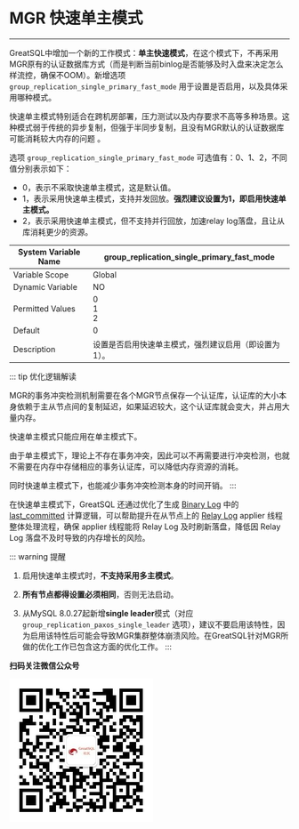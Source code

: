 # MGR 快速单主模式
---

GreatSQL中增加一个新的工作模式：**单主快速模式**，在这个模式下，不再采用MGR原有的认证数据库方式（而是判断当前binlog是否能够及时入盘来决定怎么样流控，确保不OOM）。新增选项 `group_replication_single_primary_fast_mode` 用于设置是否启用，以及具体采用哪种模式。

快速单主模式特别适合在跨机房部署，压力测试以及内存要求不高等多种场景。这种模式弱于传统的异步复制，但强于半同步复制，且没有MGR默认的认证数据库可能消耗较大内存的问题
。

选项 `group_replication_single_primary_fast_mode` 可选值有：0、1、2，不同值分别表示如下：
- 0，表示不采取快速单主模式，这是默认值。
- 1，表示采用快速单主模式，支持并发回放。**强烈建议设置为1，即启用快速单主模式。**
- 2，表示采用快速单主模式，但不支持并行回放，加速relay log落盘，且让从库消耗更少的资源。

| System Variable Name    | group_replication_single_primary_fast_mode |
| --- | --- |
| Variable Scope    | Global |
| Dynamic Variable    | NO |
| Permitted Values |    0<br/>1<br/>2 |
| Default    | 0 |
| Description    | 设置是否启用快速单主模式，强烈建议启用（即设置为1）。|


::: tip 优化逻辑解读

MGR的事务冲突检测机制需要在各个MGR节点保存一个认证库，认证库的大小本身依赖于主从节点间的复制延迟，如果延迟较大，这个认证库就会变大，并占用大量内存。

快速单主模式只能应用在单主模式下。

由于单主模式下，理论上不存在事务冲突，因此可以不再需要进行冲突检测，也就不需要在内存中存储相应的事务认证库，可以降低内存资源的消耗。

同时快速单主模式下，也能减少事务冲突检测本身的时间开销。
:::

在快速单主模式下，GreatSQL 还通过优化了生成 [Binary Log](../2-about-greatsql/4-3-greatsql-binary-log.md) 中的 [last_committed](https://dev.mysql.com/doc/refman/8.0/en/replication-options-binary-log.html#sysvar_binlog_transaction_dependency_tracking) 计算逻辑，可以帮助提升在从节点上的 [Relay Log](../2-about-greatsql/4-4-greatsql-relay-log.md) applier 线程整体处理流程，确保 applier 线程能将 Relay Log 及时刷新落盘，降低因 Relay Log 落盘不及时导致的内存增长的风险。

::: warning 提醒

1. 启用快速单主模式时，**不支持采用多主模式**。

2. **所有节点都得设置必须相同**，否则无法启动。

3. 从MySQL 8.0.27起新增**single leader**模式（对应 `group_replication_paxos_single_leader` 选项），建议不要启用该特性，因为启用该特性后可能会导致MGR集群整体崩溃风险。在GreatSQL针对MGR所做的优化工作已包含这方面的优化工作。 
:::



**扫码关注微信公众号**

![greatsql-wx](../greatsql-wx.jpg)
